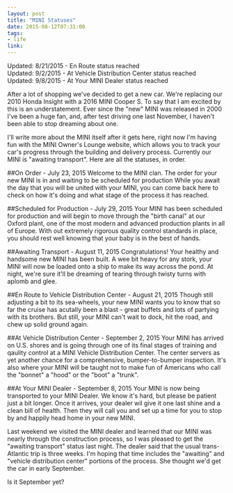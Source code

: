 ```yaml
---
layout: post
title: "MINI Statuses"
date: 2015-08-12T07:31:00
tags:
- life
link:
---
```

Updated: 8/21/2015 - En Route status reached  
Updated: 9/2/2015 - At Vehicle Distribution Center status reached  
Updated: 9/8/2015 - At Your MINI Dealer status reached

After a lot of shopping we've decided to get a new car. We're replacing our 2010 Honda Insight with a 2016 MINI Cooper S. To say that I am excited by this is an understatement. Ever since the "new" MINI was released in 2000 I've been a huge fan, and, after test driving one last November, I haven't been able to stop dreaming about one.

I'll write more about the MINI itself after it gets here, right now I'm having fun with the MINI Owner's Lounge website, which allows you to track your car's progress through the building and delivery process. Currently our MINI is "awaiting transport". Here are all the statuses, in order.

##On Order - July 23, 2015
Welcome to the MINI clan. The order for your new MINI is in and waiting to be scheduled for production While you await the day that you will be united with your MINI, you can come back here to check on how it's doing and what stage of the process it has reached.

##Scheduled for Production - July 29, 2015
Your MINI has been scheduled for production and will begin to move through the "birth canal" at our Oxford plant, one of the most modern and advanced production plants in all of Europe. With out extremely rigorous quality control standards in place, you should rest well knowing that your baby is in the best of hands.

##Awaiting Transport - August 11, 2015
Congratulations! Your healthy and handsome new MINI has been built. A wee bit heavy for any stork, your MINI will now be loaded onto a ship to make its way across the pond. At night, we're sure it'll be dreaming of tearing through twisty turns with aplomb and glee.

##En Route to Vehicle Distribution Center - August 21, 2015
Though still adjusting a bit to its sea-wheels, your new MINI wants you to know that so far the cruise has acutally been a blast - great buffets and lots of partying with its brothers. But still, your MINI can't wait to dock, hit the road, and chew up solid ground again.

##At Vehicle Distribution Center - September 2, 2015
Your MINI has arrived on U.S. shores and is going through one of its final stages of training and qaulity control at a MINI Vehicle Distribution Center. The center servers as yet another chance for a comprehensive, bumper-to-bumper inspection. It's also where your MINI will be taught not to make fun of Americans who call the "bonnet" a "hood" or the "boot" a "trunk".

##At Your MINI Dealer - September 8, 2015
Your MINI is now being transported to your MINI Dealer. We know it's hard, but please be patient just a bit longer. Once it arrives, your dealer wil give it one last shine and a clean bill of health. Then they will call you and set up a time for you to stop by and happily head home in your new MINI.

Last weekend we visited the MINI dealer and learned that our MINI was nearly through the construction process, so I was pleased to get the "awaiting transport" status last night. The dealer said that the usual trans-Atlantic trip is three weeks. I'm hoping that time includes the "awaiting" and "vehicle distribution center" portions of the process. She thought we'd get the car in early September.

Is it September yet?

